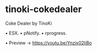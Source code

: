 # tinoki-cokedealer

Coke Dealer by TinoKi


• ESX.
• pNotify.
• rprogress.


• Preview -> https://youtu.be/Ynzix02liBo

